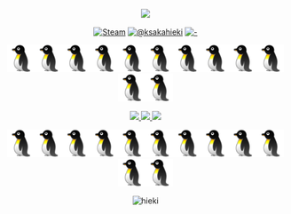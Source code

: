<p align="center">
  <img src="https://user-images.githubusercontent.com/22592524/135477694-404975c5-3662-42f7-8f00-ab3e5c46da43.jpeg" width="400"/>
</p>

<p align="center">
  <a href="https://steamcommunity.com/id/hieki/" rel="nofollow"><img src="https://camo.githubusercontent.com/8f3f8e12a8ab9620b87997aa946c7c5d876396a81295ea1854305920bb002b50/68747470733a2f2f696d672e736869656c64732e696f2f62616467652f537465616d2d3030303030303f7374796c653d666f722d7468652d6261646765266c6f676f3d737465616d266c6f676f436f6c6f723d7768697465" alt="Steam" data-canonical-src="https://img.shields.io/badge/Steam-000000?style=for-the-badge&amp;logo=steam&amp;logoColor=white" style="max-width: 100%;"></a>
  <a href="https://twitter.com/ksakahieki" rel="nofollow"><img src="https://camo.githubusercontent.com/5d03c86f6a75f7cbe80d135d9162fbf6dc46a31253cf30a8e9bb8279b4d574d3/68747470733a2f2f696d672e736869656c64732e696f2f62616467652f547769747465722d3144413146323f7374796c653d666f722d7468652d6261646765266c6f676f3d74776974746572266c6f676f436f6c6f723d7768697465" alt="@ksakahieki" data-canonical-src="https://img.shields.io/badge/Twitter-1DA1F2?style=for-the-badge&amp;logo=twitter&amp;logoColor=white" style="max-width: 100%;"></a>
  <a href="https://ninatokaniwarosu.blogspot.com/" rel="nofollow"><img src="https://camo.githubusercontent.com/5eac8cae27148e0506aec25ff48529ad88e52c263140b6e69cec5f99ee0d1c50/68747470733a2f2f696d672e736869656c64732e696f2f62616467652f426c6f676765722d4646353732323f7374796c653d666f722d7468652d6261646765266c6f676f3d626c6f67676572266c6f676f436f6c6f723d7768697465" alt="-" data-canonical-src="https://img.shields.io/badge/Blogger-FF5722?style=for-the-badge&amp;logo=blogger&amp;logoColor=white" style="max-width: 100%;"></a>
</p>

<p align="center">
  <img src="https://raw.githubusercontent.com/googlefonts/noto-emoji/09e5d14766875b7ce15f832c966d22dd02cad848/svg/emoji_u1f427.svg" width="50" height="50"/><img src="https://raw.githubusercontent.com/googlefonts/noto-emoji/09e5d14766875b7ce15f832c966d22dd02cad848/svg/emoji_u1f427.svg" width="50" height="50"/><img src="https://raw.githubusercontent.com/googlefonts/noto-emoji/09e5d14766875b7ce15f832c966d22dd02cad848/svg/emoji_u1f427.svg" width="50" height="50"/><img src="https://raw.githubusercontent.com/googlefonts/noto-emoji/09e5d14766875b7ce15f832c966d22dd02cad848/svg/emoji_u1f427.svg" width="50" height="50"/><img src="https://raw.githubusercontent.com/googlefonts/noto-emoji/09e5d14766875b7ce15f832c966d22dd02cad848/svg/emoji_u1f427.svg" width="50" height="50"/><img src="https://raw.githubusercontent.com/googlefonts/noto-emoji/09e5d14766875b7ce15f832c966d22dd02cad848/svg/emoji_u1f427.svg" width="50" height="50"/><img src="https://raw.githubusercontent.com/googlefonts/noto-emoji/09e5d14766875b7ce15f832c966d22dd02cad848/svg/emoji_u1f427.svg" width="50" height="50"/><img src="https://raw.githubusercontent.com/googlefonts/noto-emoji/09e5d14766875b7ce15f832c966d22dd02cad848/svg/emoji_u1f427.svg" width="50" height="50"/><img src="https://raw.githubusercontent.com/googlefonts/noto-emoji/09e5d14766875b7ce15f832c966d22dd02cad848/svg/emoji_u1f427.svg" width="50" height="50"/><img src="https://raw.githubusercontent.com/googlefonts/noto-emoji/09e5d14766875b7ce15f832c966d22dd02cad848/svg/emoji_u1f427.svg" width="50" height="50"/><img src="https://raw.githubusercontent.com/googlefonts/noto-emoji/09e5d14766875b7ce15f832c966d22dd02cad848/svg/emoji_u1f427.svg" width="50" height="50"/><img src="https://raw.githubusercontent.com/googlefonts/noto-emoji/09e5d14766875b7ce15f832c966d22dd02cad848/svg/emoji_u1f427.svg" width="50" height="50"/>      
</p>

<p align="center">
  <a href="https://github.com/anuraghazra/github-readme-stats">
    <img src="https://github-readme-stats.vercel.app/api?username=hieki&count_private=true&theme=cobalt"/>
  </a>
  <a href="https://github.com/anuraghazra/convoychat">
    <img src="https://github-readme-stats.vercel.app/api/top-langs/?username=hieki&layout=compact&theme=cobalt"/>
  </a>

  <img alig src="https://github-profile-trophy.vercel.app/?username=hieki&theme=onedark"/>
</p>

<p align="center">
  <img src="https://raw.githubusercontent.com/googlefonts/noto-emoji/09e5d14766875b7ce15f832c966d22dd02cad848/svg/emoji_u1f427.svg" width="50" height="50"/><img src="https://raw.githubusercontent.com/googlefonts/noto-emoji/09e5d14766875b7ce15f832c966d22dd02cad848/svg/emoji_u1f427.svg" width="50" height="50"/><img src="https://raw.githubusercontent.com/googlefonts/noto-emoji/09e5d14766875b7ce15f832c966d22dd02cad848/svg/emoji_u1f427.svg" width="50" height="50"/><img src="https://raw.githubusercontent.com/googlefonts/noto-emoji/09e5d14766875b7ce15f832c966d22dd02cad848/svg/emoji_u1f427.svg" width="50" height="50"/><img src="https://raw.githubusercontent.com/googlefonts/noto-emoji/09e5d14766875b7ce15f832c966d22dd02cad848/svg/emoji_u1f427.svg" width="50" height="50"/><img src="https://raw.githubusercontent.com/googlefonts/noto-emoji/09e5d14766875b7ce15f832c966d22dd02cad848/svg/emoji_u1f427.svg" width="50" height="50"/><img src="https://raw.githubusercontent.com/googlefonts/noto-emoji/09e5d14766875b7ce15f832c966d22dd02cad848/svg/emoji_u1f427.svg" width="50" height="50"/><img src="https://raw.githubusercontent.com/googlefonts/noto-emoji/09e5d14766875b7ce15f832c966d22dd02cad848/svg/emoji_u1f427.svg" width="50" height="50"/><img src="https://raw.githubusercontent.com/googlefonts/noto-emoji/09e5d14766875b7ce15f832c966d22dd02cad848/svg/emoji_u1f427.svg" width="50" height="50"/><img src="https://raw.githubusercontent.com/googlefonts/noto-emoji/09e5d14766875b7ce15f832c966d22dd02cad848/svg/emoji_u1f427.svg" width="50" height="50"/><img src="https://raw.githubusercontent.com/googlefonts/noto-emoji/09e5d14766875b7ce15f832c966d22dd02cad848/svg/emoji_u1f427.svg" width="50" height="50"/><img src="https://raw.githubusercontent.com/googlefonts/noto-emoji/09e5d14766875b7ce15f832c966d22dd02cad848/svg/emoji_u1f427.svg" width="50" height="50"/>      
</p>

<p align="center">
  <img src="https://count.getloli.com/get/@hieki?theme=rule34" alt="hieki"/>
</p>


